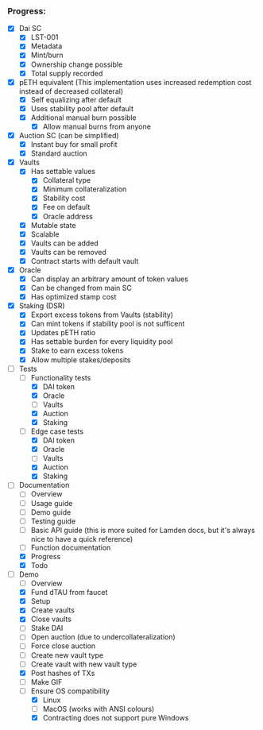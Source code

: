 ### Progress:

- [x] Dai SC
   - [x] LST-001
    - [x] Metadata
    - [x] Mint/burn
    - [x] Ownership change possible
    - [x] Total supply recorded

- [x] pETH equivalent (This implementation uses increased redemption cost instead of decreased collateral)
   - [x] Self equalizing after default
    - [x] Uses stability pool after default
    - [x] Additional manual burn possible
       - [x] Allow manual burns from anyone

- [x] Auction SC (can be simplified)
   - [x] Instant buy for small profit
    - [x] Standard auction

- [x] Vaults
   - [x] Has settable values
       - [x] Collateral type
        - [x] Minimum collateralization
        - [x] Stability cost
        - [x] Fee on default
        - [x] Oracle address
    - [x] Mutable state
    - [x] Scalable
    - [x] Vaults can be added
    - [x] Vaults can be removed
    - [x] Contract starts with default vault

- [x] Oracle
   - [x] Can display an arbitrary amount of token values
    - [x] Can be changed from main SC
    - [x] Has optimized stamp cost

- [x] Staking (DSR)
   - [x] Export excess tokens from Vaults (stability)
    - [x] Can mint tokens if stability pool is not sufficent
    - [x] Updates pETH ratio
    - [x] Has settable burden for every liquidity pool
    - [x] Stake to earn excess tokens
    - [x] Allow multiple stakes/deposits

- [ ] Tests
    - [ ] Functionality tests
      - [x] DAI token
      - [x] Oracle
      - [ ] Vaults
      - [x] Auction
      - [x] Staking
    - [ ] Edge case tests
      - [x] DAI token
      - [x] Oracle
      - [ ] Vaults
      - [x] Auction
      - [x] Staking

- [ ] Documentation
    - [ ] Overview
    - [ ] Usage guide
    - [ ] Demo guide
    - [ ] Testing guide
    - [ ] Basic API guide (this is more suited for Lamden docs, but it's always nice to have a quick reference)
    - [ ] Function documentation
    - [x] Progress
    - [x] Todo

- [ ] Demo
   - [ ] Overview
   - [x] Fund dTAU from faucet
   - [x] Setup
   - [x] Create vaults
   - [x] Close vaults
   - [ ] Stake DAI
   - [ ] Open auction (due to undercollateralization)
   - [ ] Force close auction
   - [ ] Create new vault type
   - [ ] Create vault with new vault type
   - [x] Post hashes of TXs
   - [ ] Make GIF
   - [ ] Ensure OS compatibility
      - [x] Linux
      - [ ] MacOS (works with ANSI colours)
      - [x] Contracting does not support pure Windows
